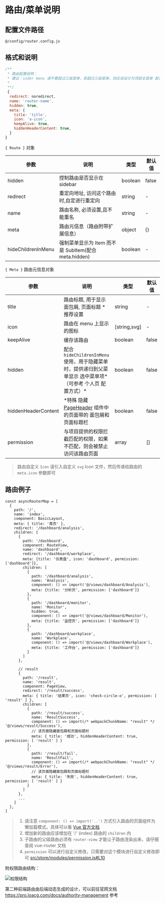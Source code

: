 # 路由/菜单说明

## 配置文件路径

`@/config/router.config.js`

## 格式和说明

```javascript
/**
 * 路由配置说明：
 * 建议：sider menu 请不要超过三级菜单，若超过三级菜单，则应该设计为顶部主菜单 配合左侧次级菜单
 *
 **/
 {
  redirect: noredirect,
  name: 'router-name',
  hidden: true,
  meta: {
    title: 'title',
    icon: 'a-icon',
    keepAlive: true,
    hiddenHeaderContent: true,
  }
}
```

`{ Route }` 对象

| 参数               | 说明                                                 | 类型    | 默认值 |
| ------------------ | ---------------------------------------------------- | ------- | ------ |
| hidden             | 控制路由是否显示在 sidebar                           | boolean | false  |
| redirect           | 重定向地址, 访问这个路由时,自定进行重定向            | string  | -      |
| name               | 路由名称, 必须设置,且不能重名                        | string  | -      |
| meta               | 路由元信息（路由附带扩展信息）                       | object  | {}     |
| hideChildrenInMenu | 强制菜单显示为 Item 而不是 SubItem(配合 meta.hidden) | boolean | -      |

`{ Meta }` 路由元信息对象

| 参数                | 说明                                                                                                                                                            | 类型         | 默认值 |
| ------------------- | --------------------------------------------------------------------------------------------------------------------------------------------------------------- | ------------ | ------ |
| title               | 路由标题, 用于显示面包屑, 页面标题 \*推荐设置                                                                                                                   | string       | -      |
| icon                | 路由在 menu 上显示的图标                                                                                                                                        | [string,svg] | -      |
| keepAlive           | 缓存该路由                                                                                                                                                      | boolean      | false  |
| hidden              | 配合`hideChildrenInMenu`使用，用于隐藏菜单时，提供递归到父菜单显示 选中菜单项*（可参考 个人页 配置方式）*                                                       | boolean      | false  |
| hiddenHeaderContent | \*特殊 隐藏 [PageHeader](https://github.com/sendya/ant-design-pro-vue/blob/master/src/components/layout/PageHeader.vue#L14) 组件中的页面带的 面包屑和页面标题栏 | boolean      | false  |
| permission          | 与项目提供的权限拦截匹配的权限，如果不匹配，则会被禁止访问该路由页面                                                                                            | array        | []     |

> 路由自定义 `Icon` 请引入自定义 `svg` Icon 文件，然后传递给路由的 `meta.icon` 参数即可

## 路由例子

```ecmascript 6
const asyncRouterMap = [
  {
    path: '/',
    name: 'index',
    component: BasicLayout,
    meta: { title: '首页' },
    redirect: '/dashboard/analysis',
    children: [
      {
        path: '/dashboard',
        component: RouteView,
        name: 'dashboard',
        redirect: '/dashboard/workplace',
        meta: {title: '仪表盘', icon: 'dashboard', permission: ['dashboard']},
        children: [
          {
            path: '/dashboard/analysis',
            name: 'Analysis',
            component: () => import('@/views/dashboard/Analysis'),
            meta: {title: '分析页', permission: ['dashboard']}
          },
          {
            path: '/dashboard/monitor',
            name: 'Monitor',
            hidden: true,
            component: () => import('@/views/dashboard/Monitor'),
            meta: {title: '监控页', permission: ['dashboard']}
          },
          {
            path: '/dashboard/workplace',
            name: 'Workplace',
            component: () => import('@/views/dashboard/Workplace'),
            meta: {title: '工作台', permission: ['dashboard']}
          }
        ]
      },

      // result
      {
        path: '/result',
        name: 'result',
        component: PageView,
        redirect: '/result/success',
        meta: { title: '结果页', icon: 'check-circle-o', permission: [ 'result' ] },
        children: [
          {
            path: '/result/success',
            name: 'ResultSuccess',
            component: () => import(/* webpackChunkName: "result" */ '@/views/result/Success'),
            // 该页面隐藏面包屑和页面标题栏
            meta: { title: '成功', hiddenHeaderContent: true, permission: [ 'result' ] }
          },
          {
            path: '/result/fail',
            name: 'ResultFail',
            component: () => import(/* webpackChunkName: "result" */ '@/views/result/Error'),
            // 该页面隐藏面包屑和页面标题栏
            meta: { title: '失败', hiddenHeaderContent: true, permission: [ 'result' ] }
          }
        ]
      },
      ...
    ]
  },
]
```

> 1. 请注意 `component: () => import('..')` 方式引入路由的页面组件为 懒加载模式。具体可以看 [Vue 官方文档](https://router.vuejs.org/zh/guide/advanced/lazy-loading.html)
> 2. 增加新的路由应该增加在 '/' (index) 路由的 `children` 内
> 3. 子路由的父级路由必须有 `router-view` 才能让子路由渲染出来，请仔细查阅 vue-router 文档
> 4. `permission` 可以进行自定义修改，只需要对这个模块进行自定义修改即可 [src/store/modules/permission.js#L10](https://github.com/sendya/ant-design-pro-vue/blob/master/src/store/modules/permission.js#L10)

附权限路由结构：

![权限结构](https://static-2.loacg.com/open/static/github/permissions.png)

第二种前端路由由后端动态生成的设计，可以前往官网文档 https://pro.loacg.com/docs/authority-management 参考
